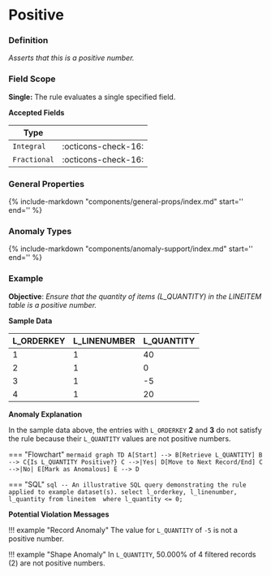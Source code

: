 # Positive

### Definition

*Asserts that this is a positive number.*

### Field Scope

**Single:** The rule evaluates a single specified field.

**Accepted Fields**

| Type        |                             |
|-------------|-----------------------------|
| `Integral`  | <div style="text-align:center">:octicons-check-16:</div>         |
| `Fractional`| <div style="text-align:center">:octicons-check-16:</div>         |

### General Properties

{%
    include-markdown "components/general-props/index.md"
    start='<!-- all-props--start -->'
    end='<!-- all-props--end -->'
%}

### Anomaly Types

{%
    include-markdown "components/anomaly-support/index.md"
    start='<!-- all-types--start -->'
    end='<!-- all-types--end -->'
%}

### Example

**Objective**: *Ensure that the quantity of items (L_QUANTITY) in the LINEITEM table is a positive number.*

**Sample Data**

| L_ORDERKEY | L_LINENUMBER | L_QUANTITY |
|------------|--------------|------------|
| 1          | 1            | 40         |
| 2          | 1            | <span class="text-negative">0</span>          |
| 3          | 1            | <span class="text-negative">-5</span>         |
| 4          | 1            | 20         |

**Anomaly Explanation**

In the sample data above, the entries with `L_ORDERKEY` **2** and **3** do not satisfy the rule because their `L_QUANTITY` values are not positive numbers.

=== "Flowchart"
    ```mermaid
    graph TD
    A[Start] --> B[Retrieve L_QUANTITY]
    B --> C{Is L_QUANTITY Positive?}
    C -->|Yes| D[Move to Next Record/End]
    C -->|No| E[Mark as Anomalous]
    E --> D
    ```

=== "SQL"
    ```sql
    -- An illustrative SQL query demonstrating the rule applied to example dataset(s).
    select
        l_orderkey,
        l_linenumber,
        l_quantity
    from lineitem 
    where
        l_quantity <= 0;
    ```

**Potential Violation Messages**

!!! example "Record Anomaly"
    The value for `L_QUANTITY` of `-5` is not a positive number.

!!! example "Shape Anomaly"
    In `L_QUANTITY`, 50.000% of 4 filtered records (2) are not positive numbers.

